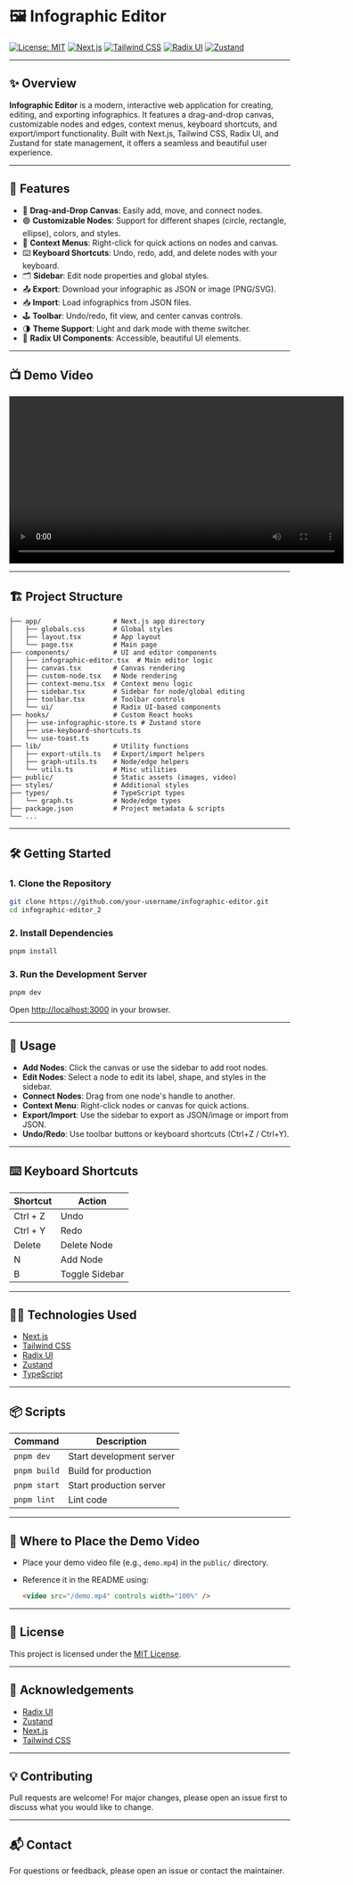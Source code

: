 # 🖼️ Infographic Editor

[![License: MIT](https://img.shields.io/badge/License-MIT-blue.svg)](LICENSE)
[![Next.js](https://img.shields.io/badge/Built%20with-Next.js-000?logo=nextdotjs)](https://nextjs.org/)
[![Tailwind CSS](https://img.shields.io/badge/Styled%20with-Tailwind%20CSS-38B2AC?logo=tailwindcss)](https://tailwindcss.com/)
[![Radix UI](https://img.shields.io/badge/UI%20Components-Radix%20UI-6E56CF?logo=radixui)](https://www.radix-ui.com/)
[![Zustand](https://img.shields.io/badge/State%20Management-Zustand-000?logo=zustand)](https://zustand-demo.pmnd.rs/)

---

## ✨ Overview

**Infographic Editor** is a modern, interactive web application for creating, editing, and exporting infographics. It features a drag-and-drop canvas, customizable nodes and edges, context menus, keyboard shortcuts, and export/import functionality. Built with Next.js, Tailwind CSS, Radix UI, and Zustand for state management, it offers a seamless and beautiful user experience.

---

## 🚀 Features

- 🎨 **Drag-and-Drop Canvas**: Easily add, move, and connect nodes.
- 🟢 **Customizable Nodes**: Support for different shapes (circle, rectangle, ellipse), colors, and styles.
- 🧩 **Context Menus**: Right-click for quick actions on nodes and canvas.
- ⌨️ **Keyboard Shortcuts**: Undo, redo, add, and delete nodes with your keyboard.
- 🗂️ **Sidebar**: Edit node properties and global styles.
- 📤 **Export**: Download your infographic as JSON or image (PNG/SVG).
- 📥 **Import**: Load infographics from JSON files.
- 🕹️ **Toolbar**: Undo/redo, fit view, and center canvas controls.
- 🌗 **Theme Support**: Light and dark mode with theme switcher.
- 🧩 **Radix UI Components**: Accessible, beautiful UI elements.

---


## 📺 Demo Video

<p align="center">
  <video src="/demo.mp4" controls width="600">
    Your browser does not support the video tag.
  </video>
</p>


---

## 🏗️ Project Structure

```
├── app/                  # Next.js app directory
│   ├── globals.css       # Global styles
│   ├── layout.tsx        # App layout
│   └── page.tsx          # Main page
├── components/           # UI and editor components
│   ├── infographic-editor.tsx  # Main editor logic
│   ├── canvas.tsx        # Canvas rendering
│   ├── custom-node.tsx   # Node rendering
│   ├── context-menu.tsx  # Context menu logic
│   ├── sidebar.tsx       # Sidebar for node/global editing
│   ├── toolbar.tsx       # Toolbar controls
│   └── ui/               # Radix UI-based components
├── hooks/                # Custom React hooks
│   ├── use-infographic-store.ts # Zustand store
│   ├── use-keyboard-shortcuts.ts
│   └── use-toast.ts
├── lib/                  # Utility functions
│   ├── export-utils.ts   # Export/import helpers
│   ├── graph-utils.ts    # Node/edge helpers
│   └── utils.ts          # Misc utilities
├── public/               # Static assets (images, video)
├── styles/               # Additional styles
├── types/                # TypeScript types
│   └── graph.ts          # Node/edge types
├── package.json          # Project metadata & scripts
└── ...
```

---

## 🛠️ Getting Started

### 1. **Clone the Repository**

```sh
git clone https://github.com/your-username/infographic-editor.git
cd infographic-editor_2
```

### 2. **Install Dependencies**

```sh
pnpm install
```

### 3. **Run the Development Server**

```sh
pnpm dev
```

Open [http://localhost:3000](http://localhost:3000) in your browser.

---

## 📝 Usage

- **Add Nodes**: Click the canvas or use the sidebar to add root nodes.
- **Edit Nodes**: Select a node to edit its label, shape, and styles in the sidebar.
- **Connect Nodes**: Drag from one node's handle to another.
- **Context Menu**: Right-click nodes or canvas for quick actions.
- **Export/Import**: Use the sidebar to export as JSON/image or import from JSON.
- **Undo/Redo**: Use toolbar buttons or keyboard shortcuts (Ctrl+Z / Ctrl+Y).

---

## ⌨️ Keyboard Shortcuts

| Shortcut         | Action         |
|------------------|---------------|
| Ctrl + Z         | Undo          |
| Ctrl + Y         | Redo          |
| Delete           | Delete Node   |
| N                | Add Node      |
| B                | Toggle Sidebar|

---

## 🧑‍💻 Technologies Used

- [Next.js](https://nextjs.org/)
- [Tailwind CSS](https://tailwindcss.com/)
- [Radix UI](https://www.radix-ui.com/)
- [Zustand](https://zustand-demo.pmnd.rs/)
- [TypeScript](https://www.typescriptlang.org/)

---

## 📦 Scripts

| Command        | Description              |
|----------------|--------------------------|
| `pnpm dev`     | Start development server |
| `pnpm build`   | Build for production     |
| `pnpm start`   | Start production server  |
| `pnpm lint`    | Lint code                |

---

## 📁 Where to Place the Demo Video

- Place your demo video file (e.g., `demo.mp4`) in the `public/` directory.
- Reference it in the README using:

  ```markdown
  <video src="/demo.mp4" controls width="100%" />
  ```

---

## 📄 License

This project is licensed under the [MIT License](LICENSE).

---

## 🙏 Acknowledgements

- [Radix UI](https://www.radix-ui.com/)
- [Zustand](https://zustand-demo.pmnd.rs/)
- [Next.js](https://nextjs.org/)
- [Tailwind CSS](https://tailwindcss.com/)

---

## 💡 Contributing

Pull requests are welcome! For major changes, please open an issue first to discuss what you would like to change.

---

## 📬 Contact

For questions or feedback, please open an issue or contact the maintainer.
